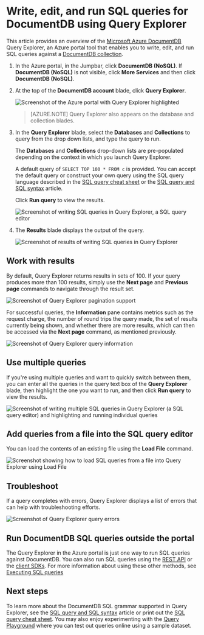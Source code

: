<properties
	pageTitle="DocumentDB Query Explorer: A SQL query editor | Microsoft Azure"
	description="Learn about the DocumentDB Query Explorer, a SQL query editor in the Azure portal for writing SQL queries and running them against a NoSQL DocumentDB collection."
	keywords="writing sql queries, sql query editor"
	services="documentdb"
	authors="AndrewHoh"
	manager="jhubbard"
	editor="monicar"
	documentationCenter=""/>

<tags
	ms.service="documentdb"
	ms.workload="data-services"
	ms.tgt_pltfrm="na"
	ms.devlang="na"
	ms.topic="article"
	ms.date="08/25/2016"
	ms.author="anhoh"/>

# Write, edit, and run SQL queries for DocumentDB using Query Explorer 

This article provides an overview of the [Microsoft Azure DocumentDB](https://azure.microsoft.com/services/documentdb/) Query Explorer, an Azure portal tool that enables you to write, edit, and run SQL queries against a [DocumentDB collection](documentdb-create-collection.md).

1. In the Azure portal, in the Jumpbar, click **DocumentDB (NoSQL)**. If **DocumentDB (NoSQL)** is not visible, click **More Services** and then click **DocumentDB (NoSQL)**.

2. At the top of the **DocumentDB account** blade, click **Query Explorer**. 

	![Screenshot of the Azure portal with Query Explorer highlighted](./media/documentdb-query-collections-query-explorer/queryexplorercommand.png)

    >[AZURE.NOTE] Query Explorer also appears on the database and collection blades.

3. In the **Query Explorer** blade, select the **Databases** and **Collections** to query from the drop down lists, and type the query to run. 

    The **Databases** and **Collections** drop-down lists are pre-populated depending on the context in which you launch Query Explorer. 

    A default query of `SELECT TOP 100 * FROM c` is provided.  You can accept the default query or construct your own query using the SQL query language described in the [SQL query cheat sheet](documentdb-sql-query-cheat-sheet.md) or the [SQL query and SQL syntax](documentdb-sql-query.md) article.

    Click **Run query** to view the results.

	![Screenshot of writing SQL queries in Query Explorer, a SQL query editor](./media/documentdb-query-collections-query-explorer/queryexplorerinitial.png)

4. The **Results** blade displays the output of the query. 

	![Screenshot of results of writing SQL queries in Query Explorer](./media/documentdb-query-collections-query-explorer/queryresults1.png)

## Work with results

By default, Query Explorer returns results in sets of 100.  If your query produces more than 100 results, simply use the **Next page** and **Previous page** commands to navigate through the result set.

![Screenshot of Query Explorer pagination support](./media/documentdb-query-collections-query-explorer/queryresultspagination.png)

For successful queries, the **Information** pane contains metrics such as the request charge,  the number of round trips the query made, the set of results currently being shown, and whether there are more results, which can then be accessed via the **Next page** command, as mentioned previously.

![Screenshot of Query Explorer query information](./media/documentdb-query-collections-query-explorer/queryinformation.png)

## Use multiple queries

If you're using multiple queries and want to quickly switch between them, you can enter all the queries in the query text box of the **Query Explorer** blade, then highlight the one you want to run, and then click **Run query** to view the results.

![Screenshot of writing multiple SQL queries in Query Explorer (a SQL query editor) and highlighting and running individual queries](./media/documentdb-query-collections-query-explorer/queryexplorerhighlightandrun.png)

## Add queries from a file into the SQL query editor

You can load the contents of an existing file using the **Load File** command.

![Screenshot showing how to load SQL queries from a file into Query Explorer using Load File](./media/documentdb-query-collections-query-explorer/loadqueryfile.png)

## Troubleshoot

If a query completes with errors, Query Explorer displays a list of errors that can help with troubleshooting efforts.

![Screenshot of Query Explorer query errors](./media/documentdb-query-collections-query-explorer/queryerror.png)

## Run DocumentDB SQL queries outside the portal

The Query Explorer in the Azure portal is just one way to run SQL queries against DocumentDB. You can also run SQL queries using the [REST API](https://msdn.microsoft.com/library/azure/dn781481.aspx) or the [client SDKs](documentdb-sdk-dotnet.md). For more information about using these other methods, see [Executing SQL queries](documentdb-sql-query.md#executing-sql-queries)

## Next steps

To learn more about the DocumentDB SQL grammar supported in Query Explorer, see the [SQL query and SQL syntax](documentdb-sql-query.md) article or print out the [SQL query cheat sheet](documentdb-sql-query-cheat-sheet.md).
You may also enjoy experimenting with the [Query Playground](https://www.documentdb.com/sql/demo) where you can test out queries online using a sample dataset.
